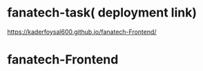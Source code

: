 ﻿# fanatech-task( deployment link)
https://kaderfoysal600.github.io/fanatech-Frontend/
# fanatech-Frontend
